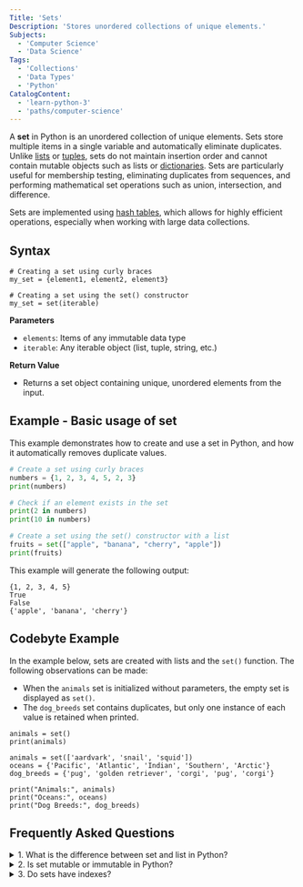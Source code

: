 ```yaml
---
Title: 'Sets'
Description: 'Stores unordered collections of unique elements.'
Subjects:
  - 'Computer Science'
  - 'Data Science'
Tags:
  - 'Collections'
  - 'Data Types'
  - 'Python'
CatalogContent:
  - 'learn-python-3'
  - 'paths/computer-science'
---
```


A **set** in Python is an unordered collection of unique elements. Sets store multiple items in a single variable and automatically eliminate duplicates. Unlike [lists](https://www.codecademy.com/resources/docs/python/lists) or [tuples](https://www.codecademy.com/resources/docs/python/tuples), sets do not maintain insertion order and cannot contain mutable objects such as lists or [dictionaries](https://www.codecademy.com/resources/docs/python/dictionaries). Sets are particularly useful for membership testing, eliminating duplicates from sequences, and performing mathematical set operations such as union, intersection, and difference.

Sets are implemented using [hash tables](https://www.codecademy.com/resources/docs/general/data-structures/hash-table), which allows for highly efficient operations, especially when working with large data collections.

## Syntax

```pseudo
# Creating a set using curly braces
my_set = {element1, element2, element3}

# Creating a set using the set() constructor
my_set = set(iterable)
```

**Parameters**

- `elements`: Items of any immutable data type
- `iterable`: Any iterable object (list, tuple, string, etc.)

**Return Value**

- Returns a set object containing unique, unordered elements from the input.

## Example - Basic usage of set

This example demonstrates how to create and use a set in Python, and how it automatically removes duplicate values.

```py
# Create a set using curly braces
numbers = {1, 2, 3, 4, 5, 2, 3}
print(numbers)

# Check if an element exists in the set
print(2 in numbers)
print(10 in numbers)

# Create a set using the set() constructor with a list
fruits = set(["apple", "banana", "cherry", "apple"])
print(fruits)
```

This example will generate the following output:

```shell
{1, 2, 3, 4, 5}
True
False
{'apple', 'banana', 'cherry'}
```

## Codebyte Example

In the example below, sets are created with lists and the `set()` function. The following observations can be made:

- When the `animals` set is initialized without parameters, the empty set is displayed as `set()`.
- The `dog_breeds` set contains duplicates, but only one instance of each value is retained when printed.

```codebyte/python
animals = set()
print(animals)

animals = set(['aardvark', 'snail', 'squid'])
oceans = {'Pacific', 'Atlantic', 'Indian', 'Southern', 'Arctic'}
dog_breeds = {'pug', 'golden retriever', 'corgi', 'pug', 'corgi'}

print("Animals:", animals)
print("Oceans:", oceans)
print("Dog Breeds:", dog_breeds)
```

## Frequently Asked Questions

<details>
  <summary>1. What is the difference between set and list in Python?</summary>
  <p>**Sets** are unordered collections of unique elements, while **lists** are ordered collections that can contain duplicate elements. Sets are faster for membership testing (checking if an element exists) due to their hash-based implementation. Lists maintain insertion order and allow indexed access to elements, whereas sets do not support indexing or slicing. Lists can contain any data type including mutable objects, while sets can only contain immutable (hashable) objects.</p>
</details>

<details>
  <summary>2. Is set mutable or immutable in Python?</summary>
<p>**Sets** in Python are **mutable**, meaning you can add or remove elements after creation using methods like [`.add()`](https://www.codecademy.com/resources/docs/python/sets/add), [`.remove()`](https://www.codecademy.com/resources/docs/python/sets/remove), [`.discard()`](https://www.codecademy.com/resources/docs/python/sets/discard), [`.update()`](https://www.codecademy.com/resources/docs/python/sets/update), and [`.clear()`](https://www.codecademy.com/resources/docs/python/sets/clear). If you need an immutable version of a set, you can use a [**frozenset**](https://www.codecademy.com/resources/docs/python/built-in-functions/frozenset), which has the same characteristics as a set but cannot be modified after creation.</p>
</details>

<details>
  <summary>3. Do sets have indexes?</summary>
<p>No, sets in Python do not have indexes. Since sets are unordered collections, they do not support indexing, slicing, or other sequence-like operations. You cannot access set elements by position. If you need to access elements by index, you should use a list or tuple instead. To iterate through all elements in a set, you can use a for loop.</p>
</details>
